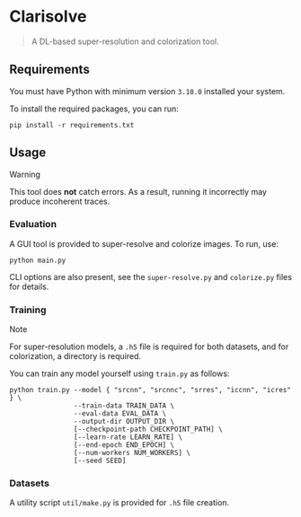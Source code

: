 # Clarisolve

> A DL-based super-resolution and colorization tool.

## Requirements

You must have Python with minimum version `3.10.0` installed
your system.

To install the required packages, you can run:

```shell
pip install -r requirements.txt
```

## Usage

> [!WARNING]
> This tool does **not** catch errors. As a result, running it incorrectly may produce incoherent traces.

### Evaluation

A GUI tool is provided to super-resolve and colorize images. To run, use:

```shell
python main.py
```

CLI options are also present, see the `super-resolve.py` and `colorize.py` files for
details.

### Training

> [!NOTE]
> For super-resolution models, a `.h5` file is required for both datasets, and for colorization, a
directory is required.

You can train any model yourself using `train.py` as follows:

```shell
python train.py --model { "srcnn", "srcnnc", "srres", "iccnn", "icres" } \
                --train-data TRAIN_DATA \
                --eval-data EVAL_DATA \
                --output-dir OUTPUT_DIR \
                [--checkpoint-path CHECKPOINT_PATH] \
                [--learn-rate LEARN_RATE] \
                [--end-epoch END_EPOCH] \
                [--num-workers NUM_WORKERS] \
                [--seed SEED]
```

### Datasets

A utility script `util/make.py` is provided for `.h5` file creation.

